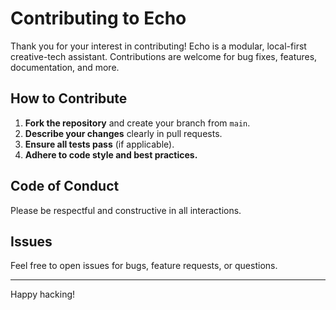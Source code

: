# Contributing to Echo

Thank you for your interest in contributing! Echo is a modular, local-first creative-tech assistant. Contributions are welcome for bug fixes, features, documentation, and more.

## How to Contribute

1. **Fork the repository** and create your branch from `main`.
2. **Describe your changes** clearly in pull requests.
3. **Ensure all tests pass** (if applicable).
4. **Adhere to code style and best practices.**

## Code of Conduct
Please be respectful and constructive in all interactions.

## Issues
Feel free to open issues for bugs, feature requests, or questions.

---

Happy hacking!
